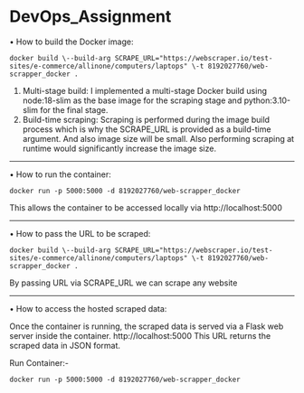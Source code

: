 # DevOps_Assignment

•	How to build the Docker image:

    docker build \--build-arg SCRAPE_URL="https://webscraper.io/test-sites/e-commerce/allinone/computers/laptops" \-t 8192027760/web-scrapper_docker .

1.	Multi-stage build: I implemented a multi-stage Docker build using node:18-slim as the base image for the scraping stage and python:3.10-slim for the final stage.
2.	Build-time scraping: Scraping is performed during the image build process which is why the SCRAPE_URL is provided as a build-time argument. And also image size will be small. Also performing scraping at runtime would significantly increase the image size.

---------------------------------------------------------------------------------------------------------------------------------------------------------------------------------------------------------
•	How to run the container:

    docker run -p 5000:5000 -d 8192027760/web-scrapper_docker    

This allows the container to be accessed locally via http://localhost:5000

--------------------------------------------------------------------------------------------------------------------------------------------------------------------------------------------------------
•	How to pass the URL to be scraped:

    docker build \--build-arg SCRAPE_URL="https://webscraper.io/test-sites/e-commerce/allinone/computers/laptops" \-t 8192027760/web-scrapper_docker .

By passing URL via SCRAPE_URL we can scrape any website

-------------------------------------------------------------------------------------------------------------------------------------------------------------------------------------------------------
•	How to access the hosted scraped data:

Once the container is running, the scraped data is served via a Flask web server inside the container.
    http://localhost:5000
This URL returns the scraped data in JSON format. 

Run Container:-

    docker run -p 5000:5000 -d 8192027760/web-scrapper_docker
